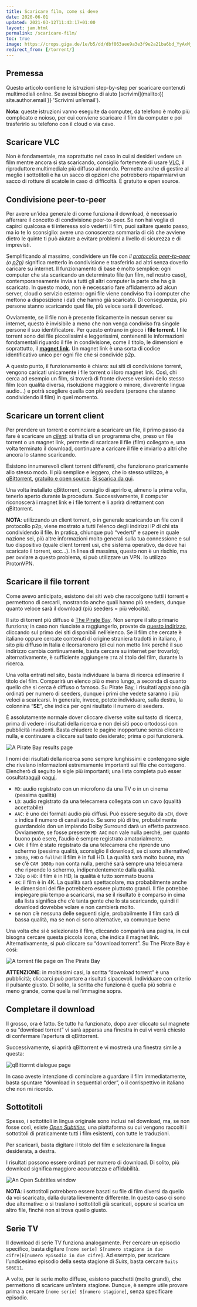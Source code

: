 ```yaml
---
title: Scaricare film, come si deve
date: 2020-06-01
updated: 2021-03-12T11:43:17+01:00
layout: jam.html
permalink: /scaricare-film/
toc: true
image: https://crops.giga.de/1e/b5/dd/dbf063aee9a3e3f9e2a21ba6bd_YyAxMjAzeDY3NyszOCsyMgJyZSAxMDAwIDU2MwMxNWQwYTllOWFiYg==.jpg
redirect_from: [/torrent/]
---
```

## Premessa

Questo articolo contiene le istruzioni step-by-step per scaricare contenuti multimediali online. Se avessi bisogno di aiuto [scrivimi](mailto:{{ site.author.email }} 'Scrivimi un’email').

<div class='yellow box'>
	<strong>Nota</strong>: queste istruzioni vanno eseguite da computer, da telefono è molto più complicato e noioso, per cui conviene scaricare il film da computer e poi trasferirlo su telefono con il cloud o via cavo.
</div>

## Scaricare VLC

Non è fondamentale, ma soprattutto nel caso in cui si desideri vedere un film mentre ancora si sta scaricando, consiglio fortemente di usare [VLC](https://videolan.org/vlc 'VLC official website'), il riproduttore multimediale più diffuso al mondo. Permette anche di gestire al meglio i sottotitoli e ha un sacco di opzioni che potrebbero risparmiarvi un sacco di rotture di scatole in caso di difficoltà. È gratuito e open source.

## Condivisione peer-to-peer

Per avere un’idea generale di come funziona il download, è necessario afferrare il concetto di condivisione peer-to-peer. Se non hai voglia di capirci qualcosa e ti interessa solo vederti il film, puoi saltare questo passo, ma io te lo sconsiglio: avere una conoscenza sommaria di ciò che avviene dietro le quinte ti può aiutare a evitare problemi a livello di sicurezza e di imprevisti.

Semplificando al massimo, condividere un file con <dfn>il [protocollo peer-to-peer](https://it.wikipedia.org/wiki/Peer-to-peer 'Peer to peer su Wikipedia') (o <abbr lang='en' title='peer to peer'>p2p</abbr>)</dfn> significa metterlo in condivisione e trasferirlo ad altri senza doverlo caricare su internet. Il funzionamento di base è molto semplice: ogni computer che sta scaricando un determinato file (un film, nel nostro caso), contemporaneamente invia a tutti gli altri computer la parte che ha già scaricato. In questo modo, non è necessario fare affidamento ad alcun server, cloud o servizio esterno: ogni file viene condiviso fra i computer che mettono a disposizione i dati che hanno già scaricato. Di conseguenza, più persone stanno scaricando quel file, più veloce sarà il download.

Ovviamente, se il file non è presente fisicamente in nessun server su internet, questo è invisibile a meno che non venga condiviso fra singole persone il suo identificatore. Per questo entrano in gioco i **file torrent**. I file torrent sono dei file piccolissimi e leggerissimi, contenenti le informazioni fondamentali riguardo il file in condivisione, come il titolo, le dimensioni e soprattutto, il [**magnet link**](https://it.wikipedia.org/wiki/Schema_Magnet_URI 'Magnet link su Wikipedia'). Un magnet link è una sorta di codice identificativo unico per ogni file che si condivide p2p.

A questo punto, il funzionamento è chiaro: sui siti di condivisione torrent, vengono caricati unicamente i file torrent o i loro magnet link. Così, chi cerca ad esempio un film, si troverà di fronte diverse versioni dello stesso film (con qualità diversa, risoluzione maggiore o minore, divverente lingua audio…) e potrà scegliere quella con più seeders (persone che stanno condividendo il film) in quel momento.

## Scaricare un torrent client

Per prendere un torrent e cominciare a scaricare un file, il primo passo da fare è scaricare un [<dfn>client</dfn>](https://it.wikipedia.org/wiki/Client '“Client” su Wikipedia'): si tratta di un programma che, preso un file torrent o un magnet link, permette di scaricare il file (film) collegato e, una volta terminato il download, continuare a caricare il file e inviarlo a altri che ancora lo stanno scaricando.

Esistono innumerevoli client torrent differenti, che funzionano praricamente allo stesso modo. Il più semplice e leggero, che io stesso utilizzo, è [qBittorrent](https://qbittorrent.org 'qBittorrent'), [gratuito e open source](https://it.wikipedia.org/wiki/QBittorrent 'qBittorrent su Wikipedia'). [Si scarica da qui](https://sourceforge.net/projects/qbittorrent 'Download qBittorrent').

Una volta installato qBittorrent, consiglio di aprirlo e, almeno la prima volta, tenerlo aperto durante la procedura. Successivamente, il computer riconoscerà i magnet link e i file torrent e li aprirà direttament con qBittorrent.

<div class='yellow box'>
	<strong>NOTA</strong>: utilizzando un client torrent, o in generale scaricando un file con il protocollo p2p, viene mostrato a tutti l’elenco degli indirizzi IP di chi sta condividendo il file. In pratica, chiunque può “vederti” e sapere in quale nazione sei, più altre informazioni molto generali sulla tua connessione e sul tuo dispositivo (quale client torrent usi, che sistema operativo, da dove hai scaricato il torrent, ecc…). In linea di massima, questo non è un rischio, ma per ovviare a questo problema, si può utilizzare un VPN. Io utilizzo ProtonVPN.
</div>

## Scaricare il file torrent

Come avevo anticipato, esistono dei siti web che raccolgono tutti i torrent e permettono di cercarli, mostrando anche quali hanno più seeders, dunque quanto veloce sarà il download (più seeders = più velocità).

Il sito di torrent più diffuso è [The Pirate Bay](https://thepiratebay.org 'The Pirate Bay'). Non sempre il sito primario funziona; in caso non riusciate a raggiungerlo, provate da [questo indirizzo](https://proxybay.github.io 'Pirate Proxy'), cliccando sul primo dei siti disponibili nell’elenco. Se il film che cercate è italiano oppure cercate contenuti di origine straniera tradotti in italiano, il sito più diffuso in Italia è ilcorsaronero (di cui non metto link perché il suo indirizzo cambia continuamente, basta cercare su internet per trovarlo); alternativamente, è sufficiente aggiungere `ITA` al titolo del film, durante la ricerca.

Una volta entrati nel sito, basta individuare la barra di ricerca ed inserire il titolo del film. Comparirà un elenco più o meno lungo, a seconda di quanto quello che si cerca è diffuso o famoso. Su Pirate Bay, i risultati appaiono già ordinati per numero di seeders, dunque i primi che vedete saranno i più veloci a scaricarsi. In generale, invece, potete individuare, sulla destra, la colonnina “**SE**”, che indica per ogni risultato il numero di seeders.

È assolutamente normale dover cliccare diverse volte sul tasto di ricerca, prima di vedere i risultati della ricerca e non dei siti poco ortodossi con pubblicità invadenti. Basta chiudere le pagine inopportune senza cliccare nulla, e continuare a cliccare sul tasto desiderato; prima o poi funzionerà.

![A Pirate Bay results page](/piratebay-search.jpg)

<div class='yellow box'>
	I nomi dei risultati della ricerca sono sempre lunghissimi e contengono sigle che rivelano informazioni estremamente importanti sul file che contegono. Elencherò di seguito le sigle più importanti; una lista completa può esser cosultataa<a href='https://ildottoredeicomputer.it/il-significato-delle-sigle-di-torrent-cam-ts-fs-ws-md' title='Il Significato delle sigle Torrent'>qui</a>) oa<a href='https://en.wikipedia.org/wiki/Pirated_movie_release_types' title='Pirated movie release types'>qui</a>.
</div>

- `MD`: audio registrato con un microfono da una TV o in un cinema (pessima qualità)
- `LD`: audio registrato da una telecamera collegata con un cavo (qualità accettabile)
- `AAC`: è uno dei formati audio più diffusi. Può essere seguito da `xCH`, dove `x` indica il numero di canali audio. Se sono più di tre, probabilmente guardandolo don un impiando Dolby Surround darà un effetto pazzesco. Ovviamente, se fosse presente `MD AAC` non vale nulla perché, per quanto buono può esere, l’audio è sempre registrato amatorialmente.
- `CAM`: il film è stato registrato da una telecamera che riprende uno schermo (pessima qualità, sconsiglio il download, se ci sono alternative)
- `1080p`, `FHD` o `fullhd`: il film è in full HD. La qualità sarà molto buona, ma se c’è `CAM 1080p` non conta nulla, perché sarà sempre una telecamera che riprende lo schermo, indipendentemente dalla qualità.
- `720p` o `HD`: il film è in HD, la qualità è tutto sommato buona
- `4K`: il film è in 4K. La qualità sarà spettacolare, ma probabilmente anche le dimensioni del file potrebbero essere piuttosto grandi. Il file potrebbe impiegare più tempo a scaricarsi, ma se il risultato è comparso in cima alla lista significa che c’è tanta gente che lo sta scaricando, quindi il download dovrebbe volare e non cambierà molto.
- se non c’è nessuna delle seguenti sigle, probabilmente il film sarà di bassa qualità, ma se non ci sono alternative, va comunque bene

Una volta che si è selezionato il film, cliccando comparirà una pagina, in cui bisogna cercare questa piccola icona, che indica il magnet link. Alternativamente, si può cliccare su “download torrent”. Su The Pirate Bay è così:

![A torrent file page on The Pirate Bay](/magnet-link.jpg)

<div class='red box'>
	<strong>ATTENZIONE</strong>: in moltissimi casi, la scritta “download torrent” è una pubblicità; cliccarci può portare a risultati sipacevoli. Individuare con criterio il pulsante giusto. Di solito, la scritta che funziona è quella più sobria e meno grande, come quella nell’immagine sopra.
</div>

## Completare il download

Il grosso, ora è fatto. Se tutto ha funzionato, dopo aver cliccato sul magnete o su “download torrent” vi sarà apparsa una finestra in cui vi verrà chiesto di confermare l’apertura di qBittorrent.

Successivamente, si aprirà qBittorrent e vi mostrerà una finestra simile a questa:

![qBittorrnt dialogue page](/qbittorrent-import.jpg)

In caso aveste intenzione di cominciare a guardare il film immediatamente, basta spuntare “download in sequential order”, o il corrispettivo in italiano che non mi ricordo.

## Sottotitoli

Spesso, i sottotitoli in lingua originale sono inclusi nel download, ma, se non fosse così, esiste <dfn>[Open Subtitles](https://opensubtitles.org/it/search/subs 'Search on Open Subtitles')</dfn>, una piattaforma su cui vengono raccolti i sottotitoli di praticamente tutti i film esistenti, con tutte le traduzioni.

Per scaricarli, basta digitare il titolo del film e selezionare la lingua desiderata, a destra.

I risultati possono essere ordinati per numero di download. Di solito, più download significa maggiore accuratezza e affidabilità.

![An Open Subtitles window](/opensubtitles-download.jpg)

<div class='yellow box'>
	<strong>NOTA</strong>: i sottotitoli potrebbero essere basati su file di film diversi da quello da voi scaricato, dalla durata lievemente differente. In questo caso ci sono due alternative: o si traslano i sottotitoli già scaricati, oppure si scarica un altro file, finchè non si trova quello giusto.
</div>

## Serie TV

Il download di serie TV funziona analogamente. Per cercare un episodio specifico, basta digitare `[nome serie] S[numero stagione in due cifre]E[numero episodio in due cifre]`. Ad esempio, per scaricare l’undicesimo episodio della sesta stagione di *Suits*, basta cercare `Suits S06E11`.

A volte, per le serie molto diffuse, esistono pacchetti (molto grandi), che permettono di scaricare un’intera stagione. Dunque, è sempre utile provare prima a cercare `[nome serie] S[numero stagione]`, senza specificare episodio.